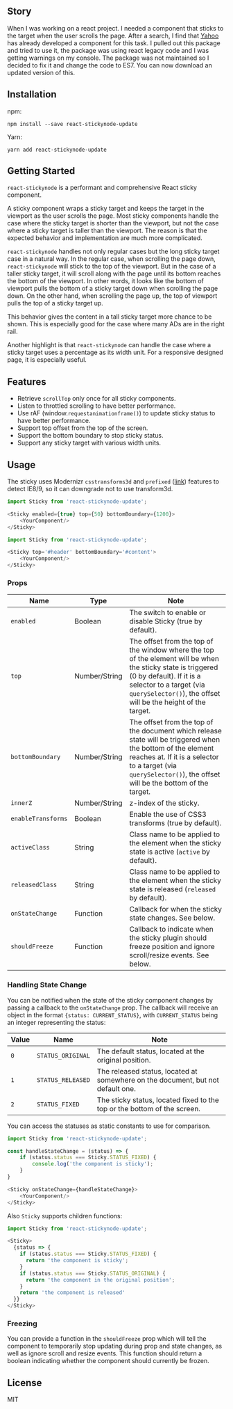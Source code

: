 ## Story
When I was working on a react project. I needed a component that sticks to the target when the user scrolls the page. After a search, I find that [Yahoo](https://github.com/yahoo/react-stickynode) has already developed a component for this task. I pulled out this package and tried to use it, the package was using react legacy code and I was getting warnings on my console. The package was not maintained so I decided to fix it and change the code to ES7. You can now download an updated version of this.

## Installation
npm:
```
npm install --save react-stickynode-update
```

Yarn:
```
yarn add react-stickynode-update
```
## Getting Started

`react-stickynode` is a performant and comprehensive React sticky component.

A sticky component wraps a sticky target and keeps the target in the viewport as the user scrolls the page. Most sticky components handle the case where the sticky target is shorter than the viewport, but not the case where a sticky target is taller than the viewport. The reason is that the expected behavior and implementation are much more complicated.

`react-stickynode` handles not only regular cases but the long sticky target case in a natural way. In the regular case, when scrolling the page down, `react-stickynode` will stick to the top of the viewport. But in the case of a taller sticky target, it will scroll along with the page until its bottom reaches the bottom of the viewport. In other words, it looks like the bottom of viewport pulls the bottom of a sticky target down when scrolling the page down. On the other hand, when scrolling the page up, the top of viewport pulls the top of a sticky target up.

This behavior gives the content in a tall sticky target more chance to be shown. This is especially good for the case where many ADs are in the right rail.

Another highlight is that `react-stickynode` can handle the case where a sticky target uses a percentage as its width unit. For a responsive designed page, it is especially useful.

## Features

- Retrieve `scrollTop` only once for all sticky components.
- Listen to throttled scrolling to have better performance.
- Use rAF (window.`requestanimationframe()`)  to update sticky status to have better performance.
- Support top offset from the top of the screen.
- Support the bottom boundary to stop sticky status.
- Support any sticky target with various width units.

## Usage

The sticky uses Modernizr `csstransforms3d` and `prefixed` ([link](http://modernizr.com/download/?-csstransforms3d-prefixed)) features to detect IE8/9, so it can downgrade not to use transform3d.

```js
import Sticky from 'react-stickynode-update';

<Sticky enabled={true} top={50} bottomBoundary={1200}>
    <YourComponent/>
</Sticky>
```

```js
import Sticky from 'react-stickynode-update';

<Sticky top='#header' bottomBoundary='#content'>
    <YourComponent/>
</Sticky>
```

### Props

|Name| Type| Note|
|-----|-----|-----|
| `enabled` | Boolean| The switch to enable or disable Sticky (true by default). |
| `top` | Number/String | The offset from the top of the window where the top of the element will be when the sticky state is triggered (0 by default). If it is a selector to a target (via `querySelector()`), the offset will be the height of the target. |
| `bottomBoundary` | Number/String | The offset from the top of the document which release state will be triggered when the bottom of the element reaches at. If it is a selector to a target (via `querySelector()`), the offset will be the bottom of the target. |
| `innerZ` | Number/String | z-index of the sticky. |
| `enableTransforms` | Boolean | Enable the use of CSS3 transforms (true by default). |
| `activeClass` | String | Class name to be applied to the element when the sticky state is active (`active` by default). |
| `releasedClass` | String | Class name to be applied to the element when the sticky state is released (`released` by default). |
| `onStateChange` | Function | Callback for when the sticky state changes. See below. |
| `shouldFreeze` | Function | Callback to indicate when the sticky plugin should freeze position and ignore scroll/resize events. See below. |

### Handling State Change

You can be notified when the state of the sticky component changes by passing a callback to the `onStateChange` prop. The callback will receive an object in the format `{status: CURRENT_STATUS}`, with `CURRENT_STATUS` being an integer representing the status:

| Value | Name | Note|
|-----|-----|-----|
| `0` | `STATUS_ORIGINAL` | The default status, located at the original position.|
| `1` | `STATUS_RELEASED` | The released status, located at somewhere on the document, but not default one.|
| `2` | `STATUS_FIXED` | The sticky status, located fixed to the top or the bottom of the screen.|

You can access the statuses as static constants to use for comparison.
```js
import Sticky from 'react-stickynode-update';

const handleStateChange = (status) => {
    if (status.status === Sticky.STATUS_FIXED) {
        console.log('the component is sticky');
    }
}

<Sticky onStateChange={handleStateChange}>
    <YourComponent/>
</Sticky>
```

Also `Sticky` supports children functions:

```js
import Sticky from 'react-stickynode-update';

<Sticky>
  {status => {
    if (status.status === Sticky.STATUS_FIXED) {
      return 'the component is sticky';
    }
    if (status.status === Sticky.STATUS_ORIGINAL) {
      return 'the component in the original position';
    }
    return 'the component is released'
  }}
</Sticky>
```

### Freezing

You can provide a function in the `shouldFreeze` prop which will tell the component to temporarily stop updating during prop and state changes, as well as ignore scroll and resize events. This function should return a boolean indicating whether the component should currently be frozen.


## License
MIT
